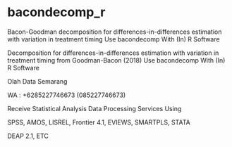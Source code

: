 # bacondecomp_r
Bacon-Goodman decomposition for differences-in-differences estimation with variation in treatment timing Use bacondecomp With (In) R Software

Decomposition for differences-in-differences estimation with variation in treatment timing from Goodman-Bacon (2018) Use bacondecomp With (In) R Software

Olah Data Semarang

WA : +6285227746673 (085227746673)

Receive Statistical Analysis Data Processing Services Using

SPSS, AMOS, LISREL, Frontier 4.1, EVIEWS, SMARTPLS, STATA

DEAP 2.1, ETC
